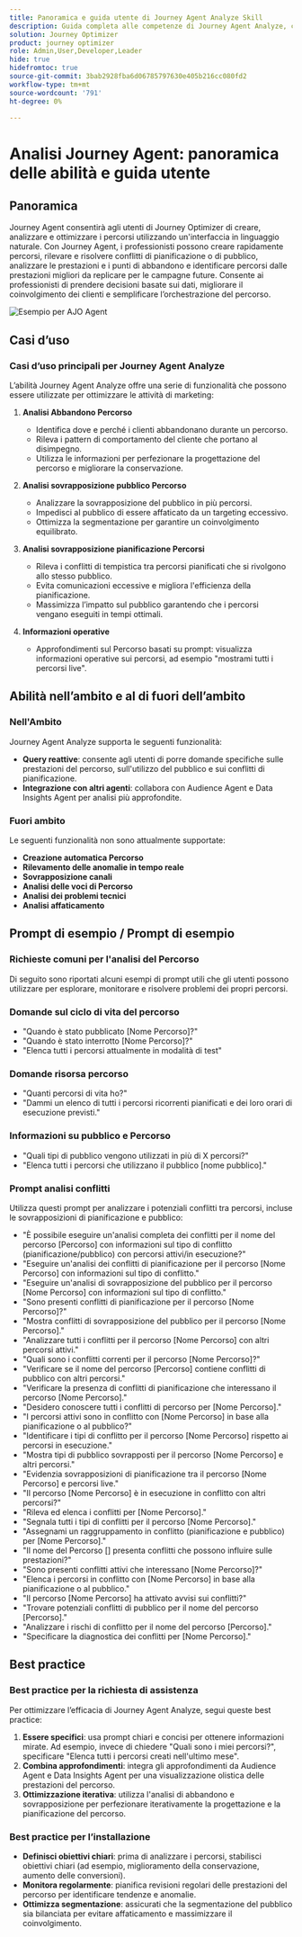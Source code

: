 ```yaml
---
title: Panoramica e guida utente di Journey Agent Analyze Skill
description: Guida completa alle competenze di Journey Agent Analyze, che consente agli utenti di analizzare i percorsi di marketing, rilevare i problemi, scoprire informazioni approfondite e ottimizzare il coinvolgimento dei clienti.
solution: Journey Optimizer
product: journey optimizer
role: Admin,User,Developer,Leader
hide: true
hidefromtoc: true
source-git-commit: 3bab2928fba6d06785797630e405b216cc080fd2
workflow-type: tm+mt
source-wordcount: '791'
ht-degree: 0%

---
```



# Analisi Journey Agent: panoramica delle abilità e guida utente

## Panoramica

Journey Agent consentirà agli utenti di Journey Optimizer di creare, analizzare e ottimizzare i percorsi utilizzando un&#39;interfaccia in linguaggio naturale. Con Journey Agent, i professionisti possono creare rapidamente percorsi, rilevare e risolvere conflitti di pianificazione o di pubblico, analizzare le prestazioni e i punti di abbandono e identificare percorsi dalle prestazioni migliori da replicare per le campagne future. Consente ai professionisti di prendere decisioni basate sui dati, migliorare il coinvolgimento dei clienti e semplificare l’orchestrazione del percorso.

![Esempio per AJO Agent](./images/ajo-agent/ajo-agent-sample.png)

## Casi d’uso

### Casi d’uso principali per Journey Agent Analyze

L’abilità Journey Agent Analyze offre una serie di funzionalità che possono essere utilizzate per ottimizzare le attività di marketing:

1. **Analisi Abbandono Percorso**

   - Identifica dove e perché i clienti abbandonano durante un percorso.
   - Rileva i pattern di comportamento del cliente che portano al disimpegno.
   - Utilizza le informazioni per perfezionare la progettazione del percorso e migliorare la conservazione.

1. **Analisi sovrapposizione pubblico Percorso**

   - Analizzare la sovrapposizione del pubblico in più percorsi.
   - Impedisci al pubblico di essere affaticato da un targeting eccessivo.
   - Ottimizza la segmentazione per garantire un coinvolgimento equilibrato.

1. **Analisi sovrapposizione pianificazione Percorsi**

   - Rileva i conflitti di tempistica tra percorsi pianificati che si rivolgono allo stesso pubblico.
   - Evita comunicazioni eccessive e migliora l&#39;efficienza della pianificazione.
   - Massimizza l’impatto sul pubblico garantendo che i percorsi vengano eseguiti in tempi ottimali.

1. **Informazioni operative**

   - Approfondimenti sul Percorso basati su prompt: visualizza informazioni operative sui percorsi, ad esempio &quot;mostrami tutti i percorsi live&quot;.


## Abilità nell’ambito e al di fuori dell’ambito

### **Nell&#39;Ambito**

Journey Agent Analyze supporta le seguenti funzionalità:

- **Query reattive**: consente agli utenti di porre domande specifiche sulle prestazioni del percorso, sull&#39;utilizzo del pubblico e sui conflitti di pianificazione.
- **Integrazione con altri agenti**: collabora con Audience Agent e Data Insights Agent per analisi più approfondite.

### **Fuori ambito**

Le seguenti funzionalità non sono attualmente supportate:

- **Creazione automatica Percorso**
- **Rilevamento delle anomalie in tempo reale**
- **Sovrapposizione canali**
- **Analisi delle voci di Percorso**
- **Analisi dei problemi tecnici**
- **Analisi affaticamento**

## Prompt di esempio / Prompt di esempio

### Richieste comuni per l&#39;analisi del Percorso

Di seguito sono riportati alcuni esempi di prompt utili che gli utenti possono utilizzare per esplorare, monitorare e risolvere problemi dei propri percorsi.

### Domande sul ciclo di vita del percorso

- &quot;Quando è stato pubblicato [Nome Percorso]?&quot;
- &quot;Quando è stato interrotto [Nome Percorso]?&quot;
- &quot;Elenca tutti i percorsi attualmente in modalità di test&quot;

### Domande risorsa percorso

- &quot;Quanti percorsi di vita ho?&quot;
- &quot;Dammi un elenco di tutti i percorsi ricorrenti pianificati e dei loro orari di esecuzione previsti.&quot;

### Informazioni su pubblico e Percorso

- &quot;Quali tipi di pubblico vengono utilizzati in più di X percorsi?&quot;
- &quot;Elenca tutti i percorsi che utilizzano il pubblico [nome pubblico].&quot;

### Prompt analisi conflitti

Utilizza questi prompt per analizzare i potenziali conflitti tra percorsi, incluse le sovrapposizioni di pianificazione e pubblico:

- &quot;È possibile eseguire un&#39;analisi completa dei conflitti per il nome del percorso [Percorso] con informazioni sul tipo di conflitto (pianificazione/pubblico) con percorsi attivi/in esecuzione?&quot;
- &quot;Eseguire un&#39;analisi dei conflitti di pianificazione per il percorso [Nome Percorso] con informazioni sul tipo di conflitto.&quot;
- &quot;Eseguire un&#39;analisi di sovrapposizione del pubblico per il percorso [Nome Percorso] con informazioni sul tipo di conflitto.&quot;
- &quot;Sono presenti conflitti di pianificazione per il percorso [Nome Percorso]?&quot;
- &quot;Mostra conflitti di sovrapposizione del pubblico per il percorso [Nome Percorso].&quot;
- &quot;Analizzare tutti i conflitti per il percorso [Nome Percorso] con altri percorsi attivi.&quot;
- &quot;Quali sono i conflitti correnti per il percorso [Nome Percorso]?&quot;
- &quot;Verificare se il nome del percorso [Percorso] contiene conflitti di pubblico con altri percorsi.&quot;
- &quot;Verificare la presenza di conflitti di pianificazione che interessano il percorso [Nome Percorso].&quot;
- &quot;Desidero conoscere tutti i conflitti di percorso per [Nome Percorso].&quot;
- &quot;I percorsi attivi sono in conflitto con [Nome Percorso] in base alla pianificazione o al pubblico?&quot;
- &quot;Identificare i tipi di conflitto per il percorso [Nome Percorso] rispetto ai percorsi in esecuzione.&quot;
- &quot;Mostra tipi di pubblico sovrapposti per il percorso [Nome Percorso] e altri percorsi.&quot;
- &quot;Evidenzia sovrapposizioni di pianificazione tra il percorso [Nome Percorso] e percorsi live.&quot;
- &quot;Il percorso [Nome Percorso] è in esecuzione in conflitto con altri percorsi?&quot;
- &quot;Rileva ed elenca i conflitti per [Nome Percorso].&quot;
- &quot;Segnala tutti i tipi di conflitti per il percorso [Nome Percorso].&quot;
- &quot;Assegnami un raggruppamento in conflitto (pianificazione e pubblico) per [Nome Percorso].&quot;
- &quot;Il nome del Percorso [] presenta conflitti che possono influire sulle prestazioni?&quot;
- &quot;Sono presenti conflitti attivi che interessano [Nome Percorso]?&quot;
- &quot;Elenca i percorsi in conflitto con [Nome Percorso] in base alla pianificazione o al pubblico.&quot;
- &quot;Il percorso [Nome Percorso] ha attivato avvisi sui conflitti?&quot;
- &quot;Trovare potenziali conflitti di pubblico per il nome del percorso [Percorso].&quot;
- &quot;Analizzare i rischi di conflitto per il nome del percorso [Percorso].&quot;
- &quot;Specificare la diagnostica dei conflitti per [Nome Percorso].&quot;


## Best practice

### Best practice per la richiesta di assistenza

Per ottimizzare l’efficacia di Journey Agent Analyze, segui queste best practice:

1. **Essere specifici**: usa prompt chiari e concisi per ottenere informazioni mirate. Ad esempio, invece di chiedere &quot;Quali sono i miei percorsi?&quot;, specificare &quot;Elenca tutti i percorsi creati nell&#39;ultimo mese&quot;.
1. **Combina approfondimenti**: integra gli approfondimenti da Audience Agent e Data Insights Agent per una visualizzazione olistica delle prestazioni del percorso.
1. **Ottimizzazione iterativa**: utilizza l&#39;analisi di abbandono e sovrapposizione per perfezionare iterativamente la progettazione e la pianificazione del percorso.


### Best practice per l’installazione

- **Definisci obiettivi chiari**: prima di analizzare i percorsi, stabilisci obiettivi chiari (ad esempio, miglioramento della conservazione, aumento delle conversioni).
- **Monitora regolarmente**: pianifica revisioni regolari delle prestazioni del percorso per identificare tendenze e anomalie.
- **Ottimizza segmentazione**: assicurati che la segmentazione del pubblico sia bilanciata per evitare affaticamento e massimizzare il coinvolgimento.